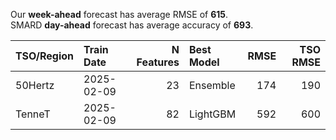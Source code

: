 
Our __week-ahead__ forecast has average RMSE of __615__.  
SMARD __day-ahead__ forecast has average accuracy of __693__. 
    
| TSO/Region   | Train Date   |   N Features | Best Model   |   RMSE |   TSO RMSE |
|:-------------|:-------------|-------------:|:-------------|-------:|-----------:|
| 50Hertz      | 2025-02-09   |           23 | Ensemble     |    174 |        190 |
| TenneT       | 2025-02-09   |           82 | LightGBM     |    592 |        600 |